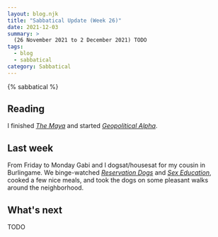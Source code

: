 ```yaml
---
layout: blog.njk
title: "Sabbatical Update (Week 26)"
date: 2021-12-03
summary: >
  (26 November 2021 to 2 December 2021) TODO
tags:
  - blog
  - sabbatical
category: Sabbatical
---
```


{% sabbatical %}

## Reading

I finished [*The Maya*][maya] and started [*Geopolitical Alpha*][alpha].

[maya]: https://wwnorton.com/books/9780500291887
[alpha]: https://www.wiley.com/en-us/Geopolitical+Alpha%3A+An+Investment+Framework+for+Predicting+the+Future-p-9781119740216

## Last week

[resdogs]: https://en.wikipedia.org/wiki/Reservation_Dogs
[sexed]: https://en.wikipedia.org/wiki/Sex_Education_(TV_series)

From Friday to Monday Gabi and I dogsat/housesat for my cousin in Burlingame.
We binge-watched [*Reservation Dogs*][resdogs] and [*Sex Education*][sexed],
cooked a few nice meals, and took the dogs on some pleasant walks around
the neighborhood.

## What's next

TODO
